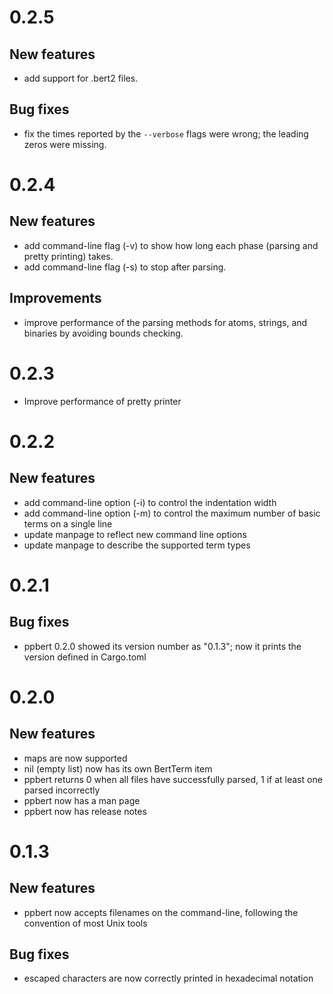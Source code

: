 # 0.2.5

## New features

- add support for .bert2 files.

## Bug fixes

- fix the times reported by the `--verbose` flags were wrong; the
  leading zeros were missing.


# 0.2.4

## New features

- add command-line flag (-v) to show how long each phase
  (parsing and pretty printing) takes.
- add command-line flag (-s) to stop after parsing.

## Improvements

- improve performance of the parsing methods for atoms,
  strings, and binaries by avoiding bounds checking.


# 0.2.3

- Improve performance of pretty printer


# 0.2.2

## New features

- add command-line option (-i) to control the indentation width
- add command-line option (-m) to control the maximum number of
  basic terms on a single line
- update manpage to reflect new command line options
- update manpage to describe the supported term types


# 0.2.1

## Bug fixes

- ppbert 0.2.0 showed its version number as "0.1.3"; now it prints the
  version defined in Cargo.toml


# 0.2.0

## New features

- maps are now supported
- nil (empty list) now has its own BertTerm item
- ppbert returns 0 when all files have successfully parsed, 1 if at
  least one parsed incorrectly
- ppbert now has a man page
- ppbert now has release notes


# 0.1.3

## New features

- ppbert now accepts filenames on the command-line, following the
  convention of most Unix tools

## Bug fixes

- escaped characters are now correctly printed in hexadecimal notation
